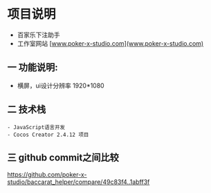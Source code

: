 # 项目说明
- 百家乐下注助手
- 工作室网站 [www.poker-x-studio.com](www.poker-x-studio.com)

## 一 功能说明:
  - 横屏，ui设计分辨率 1920*1080


## 二 技术栈
    - JavaScript语言开发
    - Cocos Creator 2.4.12 项目

## 三 github commit之间比较
 https://github.com/poker-x-studio/baccarat_helper/compare/49c83f4..1abff3f
